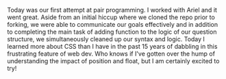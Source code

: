 Today was our first attempt at pair programming.  I worked with Ariel and it went great.  Aside from an initial hiccup where we cloned the repo prior to forking, we were able to communicate our goals effectively and in addition to completing the main task of adding function to the logic of our question structure, we simultaneously cleaned up our syntax and logic.  Today I learned more about CSS than I have in the past 15 years of dabbling in this frustrating feature of web dev.  Who knows if I've gotten over the hump of understanding the impact of position and float, but I am certainly excited to try!
